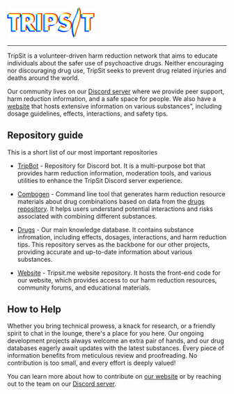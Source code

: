 <img src="../assets/tripsit_wordmark.webp" alt="TripSit logo" width="200"/>

---

TripSit is a volunteer-driven harm reduction network that aims to educate individuals about the safer use of psychoactive drugs. Neither encouraging nor discouraging drug use, TripSit seeks to prevent drug related injuries and deaths around the world.

Our community lives on our [Discord server](https://discord.gg/tripsit) where we provide peer support, harm reduction information, and a safe space for people.
We also have a [website](https://tripsit.me) that hosts extensive information on various substances”, including dosage guidelines, effects, interactions, and safety tips.

## Repository guide

This is a short list of our most important repositories

- [TripBot](https://github.com/TripSit/TripBot) - Repository for Discord bot. It is a multi-purpose bot that provides harm reduction information, moderation tools, and various utilities to enhance the TripSit Discord server experience. 

- [Combogen](https://github.com/TripSit/combogen) - Command line tool that generates harm reduction resource materials about drug combinations based on data from the [drugs repository](https://github.com/TripSit/drugs). It helps users understand potential interactions and risks associated with combining different substances.

- [Drugs](https://github.com/TripSit/drugs) - Our main knowledge database. It contains substance infromation, including effects, dosages, interactions, and harm reduction tips. This repository serves as the backbone for our other projects, providing accurate and up-to-date information about various substances.

- [Website](https://github.com/TripSit/website) - Tripsit.me website repository. It hosts the front-end code for our website, which provides access to our harm reduction resources, community forums, and educational materials.

## How to Help

Whether you bring technical prowess, a knack for research, or a friendly spirit to chat in the lounge, there's a place for you here. Our ongoing development projects always welcome an extra pair of hands, and our drug databases eagerly await updates with the latest substances. Every piece of information benefits from meticulous review and proofreading. No contribution is too small, and every effort is deeply valued!

You can learn more about how to contribute on [our website](https://tripsit.me/#cta) or by reaching out to the team on our [Discord server](https://discord.gg/tripsit).
